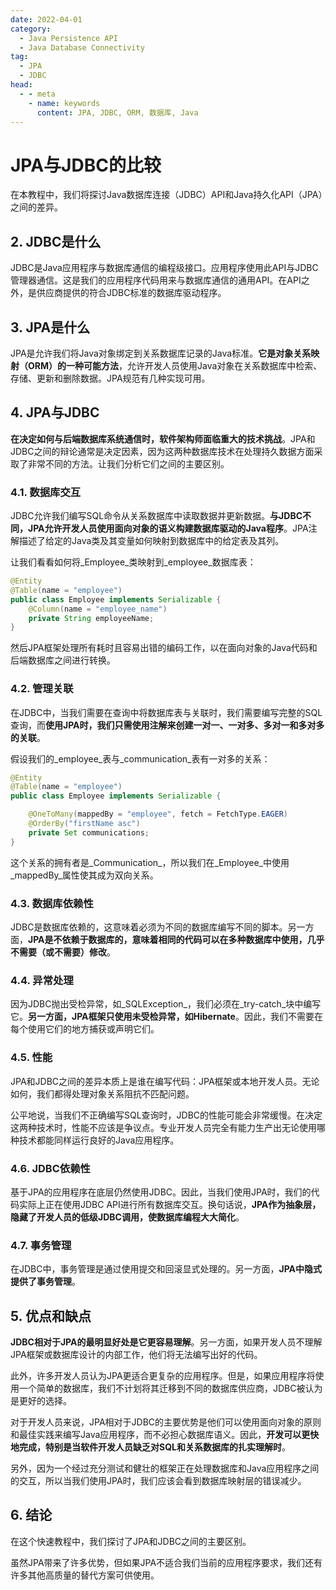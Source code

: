 ```yaml
---
date: 2022-04-01
category:
  - Java Persistence API
  - Java Database Connectivity
tag:
  - JPA
  - JDBC
head:
  - - meta
    - name: keywords
      content: JPA, JDBC, ORM, 数据库, Java
---
```


# JPA与JDBC的比较

在本教程中，我们将探讨Java数据库连接（JDBC）API和Java持久化API（JPA）之间的差异。

## 2. JDBC是什么
JDBC是Java应用程序与数据库通信的编程级接口。应用程序使用此API与JDBC管理器通信。这是我们的应用程序代码用来与数据库通信的通用API。在API之外，是供应商提供的符合JDBC标准的数据库驱动程序。

## 3. JPA是什么
JPA是允许我们将Java对象绑定到关系数据库记录的Java标准。**它是对象关系映射（ORM）的一种可能方法**，允许开发人员使用Java对象在关系数据库中检索、存储、更新和删除数据。JPA规范有几种实现可用。

## 4. JPA与JDBC
**在决定如何与后端数据库系统通信时，软件架构师面临重大的技术挑战**。JPA和JDBC之间的辩论通常是决定因素，因为这两种数据库技术在处理持久数据方面采取了非常不同的方法。让我们分析它们之间的主要区别。

### 4.1. 数据库交互
JDBC允许我们编写SQL命令从关系数据库中读取数据并更新数据。**与JDBC不同，JPA允许开发人员使用面向对象的语义构建数据库驱动的Java程序**。JPA注解描述了给定的Java类及其变量如何映射到数据库中的给定表及其列。

让我们看看如何将_Employee_类映射到_employee_数据库表：

```java
@Entity
@Table(name = "employee")
public class Employee implements Serializable {
    @Column(name = "employee_name")
    private String employeeName;
}
```

然后JPA框架处理所有耗时且容易出错的编码工作，以在面向对象的Java代码和后端数据库之间进行转换。

### 4.2. 管理关联
在JDBC中，当我们需要在查询中将数据库表与关联时，我们需要编写完整的SQL查询，而**使用JPA时，我们只需使用注解来创建一对一、一对多、多对一和多对多的关联**。

假设我们的_employee_表与_communication_表有一对多的关系：

```java
@Entity
@Table(name = "employee")
public class Employee implements Serializable {

    @OneToMany(mappedBy = "employee", fetch = FetchType.EAGER)
    @OrderBy("firstName asc")
    private Set communications;
}
```

这个关系的拥有者是_Communication_，所以我们在_Employee_中使用_mappedBy_属性使其成为双向关系。

### 4.3. 数据库依赖性
JDBC是数据库依赖的，这意味着必须为不同的数据库编写不同的脚本。另一方面，**JPA是不依赖于数据库的，意味着相同的代码可以在多种数据库中使用，几乎不需要（或不需要）修改**。

### 4.4. 异常处理
因为JDBC抛出受检异常，如_SQLException_，我们必须在_try-catch_块中编写它。**另一方面，JPA框架只使用未受检异常，如Hibernate**。因此，我们不需要在每个使用它们的地方捕获或声明它们。

### 4.5. 性能
JPA和JDBC之间的差异本质上是谁在编写代码：JPA框架或本地开发人员。无论如何，我们都得处理对象关系阻抗不匹配问题。

公平地说，当我们不正确编写SQL查询时，JDBC的性能可能会非常缓慢。在决定这两种技术时，性能不应该是争议点。专业开发人员完全有能力生产出无论使用哪种技术都能同样运行良好的Java应用程序。

### 4.6. JDBC依赖性
基于JPA的应用程序在底层仍然使用JDBC。因此，当我们使用JPA时，我们的代码实际上正在使用JDBC API进行所有数据库交互。换句话说，**JPA作为抽象层，隐藏了开发人员的低级JDBC调用，使数据库编程大大简化**。

### 4.7. 事务管理
在JDBC中，事务管理是通过使用提交和回滚显式处理的。另一方面，**JPA中隐式提供了事务管理**。

## 5. 优点和缺点
**JDBC相对于JPA的最明显好处是它更容易理解**。另一方面，如果开发人员不理解JPA框架或数据库设计的内部工作，他们将无法编写出好的代码。

此外，许多开发人员认为JPA更适合更复杂的应用程序。但是，如果应用程序将使用一个简单的数据库，我们不计划将其迁移到不同的数据库供应商，JDBC被认为是更好的选择。

对于开发人员来说，JPA相对于JDBC的主要优势是他们可以使用面向对象的原则和最佳实践来编写Java应用程序，而不必担心数据库语义。因此，**开发可以更快地完成，特别是当软件开发人员缺乏对SQL和关系数据库的扎实理解时**。

另外，因为一个经过充分测试和健壮的框架正在处理数据库和Java应用程序之间的交互，所以当我们使用JPA时，我们应该会看到数据库映射层的错误减少。

## 6. 结论
在这个快速教程中，我们探讨了JPA和JDBC之间的主要区别。

虽然JPA带来了许多优势，但如果JPA不适合我们当前的应用程序要求，我们还有许多其他高质量的替代方案可供使用。